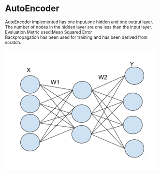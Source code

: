 # AutoEncoder
AutoEncoder implemented has one input,one hidden and one output layer.  
The number of nodes in the hidden layer are one less than the input layer.  
Evaluation Metric used:Mean Squared Error  
Backpropagation has been used for training and has been derived from scratch.  

<img src="images/AutoEncoder.png" alt="AutoEncoder diagram" width="500px"/>
